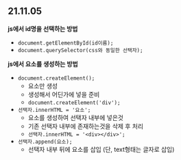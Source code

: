## 21.11.05

**js에서 id명을 선택하는 방법**

- `document.getElementById(id이름);`
- `document.querySelector(css와 동일한 선택자);`

**js에서 요소를 생성하는 방법**

- `document.createElement();` 
  - 요소만 생성
  - 생성해서 어딘가에 넣을 준비
  - `document.createElement('div');`
- `선택자.innerHTML = '요소';` 
  - 요소를 생성하여 선택자 내부에 넣은것
  - 기존 선택자 내부에 존재하는것을 삭제 후 처리
  - `선택자.innerHTML = '<div></div>';`
- `선택자.append(요소);`
  - 선택자 내부 뒤에 요소를 삽입 (단, text형태는 글자로 삽입)